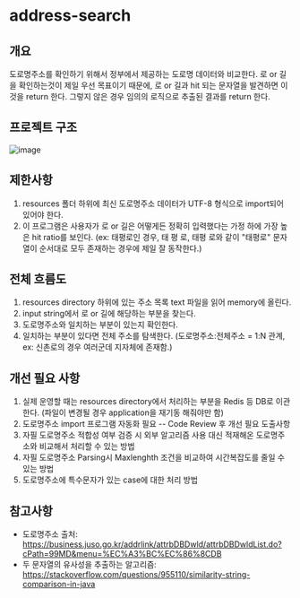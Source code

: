 # address-search

## 개요
도로명주소를 확인하기 위해서 정부에서 제공하는 도로명 데이터와 비교한다.
로 or 길을 확인하는것이 제일 우선 목표이기 때문에, 로 or 길과 hit 되는 문자열을 발견하면 이 것을 return 한다.
그렇지 않은 경우 임의의 로직으로 추출된 결과를 return 한다.

## 프로젝트 구조
![image](https://user-images.githubusercontent.com/44944612/209044227-ad99e95f-1bce-4477-9465-239cf74a3721.png)

## 제한사항
1. resources 폴더 하위에 최신 도로명주소 데이터가 UTF-8 형식으로 import되어 있어야 한다.
2. 이 프로그램은 사용자가 로 or 길은 어떻게든 정확히 입력했다는 가정 하에 가장 높은 hit ratio를 보인다.
(ex: 태평로인 경우, 태 평 로, 태평 로와 같이 "태평로" 문자열이 순서대로 모두 존재하는 경우에 제일 잘 동작한다.)

## 전체 흐름도 
1. resources directory 하위에 있는 주소 목록 text 파일을 읽어 memory에 올린다.
2. input string에서 로 or 길에 해당하는 부분을 찾는다.
3. 도로명주소와 일치하는 부분이 있는지 확인한다.
4. 일치하는 부분이 있다면 전체 주소를 탐색한다. (도로명주소:전체주소 = 1:N 관계, ex: 신촌로의 경우 여러군데 지자체에 존재함.)

## 개선 필요 사항
1. 실제 운영할 때는 resources directory에서 처리하는 부분을 Redis 등 DB로 이관한다. (파일이 변경될 경우 application을 재기동 해줘야만 함)
2. 도로명주소 import 프로그램 자동화 필요
-- Code Review 후 개선 필요 도출사항
3. 자필 도로명주소 적합성 여부 검증 시 외부 알고리즘 사용 대신 적재해온 도로명주소와 비교해서 처리할 수 있는 방법
4. 자필 도로명주소 Parsing시 Maxlenghth 조건을 비교하여 시간복잡도를 줄일 수 있는 방법
5. 도로명주소에 특수문자가 있는 case에 대한 처리 방법

## 참고사항
* 도로명주소 출처: https://business.juso.go.kr/addrlink/attrbDBDwld/attrbDBDwldList.do?cPath=99MD&menu=%EC%A3%BC%EC%86%8CDB
* 두 문자열의 유사성을 추출하는 알고리즘: https://stackoverflow.com/questions/955110/similarity-string-comparison-in-java
